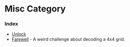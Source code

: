 # Misc Category

### Index 
- [Unlock](Unlock)
- [Farewell](Farewell) - A weird challenge about decoding a 4x4 grid.